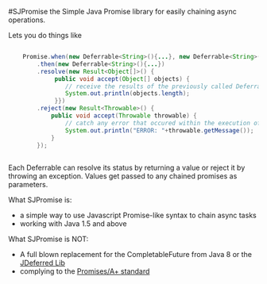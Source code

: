 #SJPromise
the Simple Java Promise library for easily chaining async operations.
 
Lets you do things like

```Java

    Promise.when(new Deferrable<String>(){...}, new Deferrable<String>(){...})
        .then(new Deferrable<String>(){...})
        .resolve(new Result<Object[]>() {
             public void accept(Object[] objects) {
                // receive the results of the previously called Deferrables.  
                System.out.println(objects.length);
             }})
        .reject(new Result<Throwable>() {
            public void accept(Throwable throwable) {
                // catch any error that occured within the execution of  
                System.out.println("ERROR: "+throwable.getMessage());
            }
        });
        

```

Each Deferrable can resolve its status by returning a value or reject it by throwing an exception. Values get passed to any chained promises as parameters.

What SJPromise is:
* a simple way to use Javascript Promise-like syntax to chain async tasks
* working with Java 1.5 and above

What SJPromise is NOT:
* A full blown replacement for the CompletableFuture from Java 8 or the [JDeferred Lib](http://jdeferred.org/)
* complying to the [Promises/A+ standard](https://promisesaplus.com/) 
